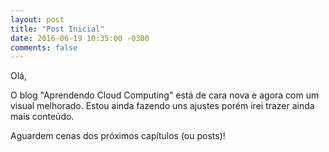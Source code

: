 ```yaml
---
layout: post
title: "Post Inicial"
date: 2016-06-19 10:35:00 -0300
comments: false
---
```

Olá,

O blog "Aprendendo Cloud Computing" está de cara nova e agora com um visual melhorado. Estou ainda fazendo uns ajustes porém irei trazer ainda mais conteúdo.

Aguardem cenas dos próximos capítulos (ou posts)!